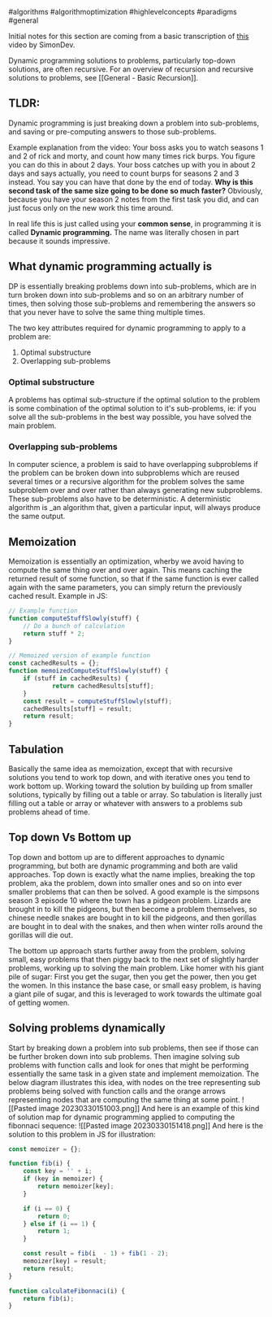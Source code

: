#algorithms #algorithmoptimization #highlevelconcepts #paradigms #general

Initial notes for this section are coming from a basic transcription of [this](https://www.youtube.com/watch?v=6z4ePR7YYa8) video by SimonDev.

Dynamic programming solutions to problems, particularly top-down solutions, are often recursive. For an overview of recursion and recursive solutions to problems, see [[General - Basic Recursion]].

## TLDR:
Dynamic programming is just breaking down a problem into sub-problems, and saving or pre-computing answers to those sub-problems.

Example explanation from the video: 
Your boss asks you to watch seasons 1 and 2 of rick and morty, and count how many times rick burps. You figure you can do this in about 2 days. Your boss catches up with you in about 2 days and says actually, you need to count burps for seasons 2 and 3 instead. You say you can have that done by the end of today. **Why is this second task of the same size going to be done so much faster?** Obviously, because you have your season 2 notes from the first task you did, and can just focus only on the new work this time around.

In real life this is just called using your **common sense**, in programming it is called **Dynamic programming.** The name was literally chosen in part because it sounds impressive.

## What dynamic programming actually is
DP is essentially breaking problems down into sub-problems, which are in turn broken down into sub-problems and so on an arbitrary number of times, then solving those sub-problems and remembering the answers so that you never have to solve the same thing multiple times.

The two key attributes required for dynamic programming to apply to a problem are:
1. Optimal substructure
2. Overlapping sub-problems

### Optimal substructure
A problems has optimal sub-structure if the optimal solution to the problem is some combination of the optimal solution to it's sub-problems, ie: if you solve all the sub-problems in the best way possible, you have solved the main problem.

### Overlapping sub-problems
In computer science, a problem is said to have overlapping subproblems if the problem can be broken down into subproblems which are reused several times or a recursive algorithm for the problem solves the same subproblem over and over rather than always generating new subproblems. These sub-problems also have to be deterministic. A deterministic algorithm is _an algorithm that, given a particular input, will always produce the same output.

## Memoization
Memoization is essentially an optimization, wherby we avoid having to compute the same thing over and over again. This means caching the returned result of some function, so that if the same function is ever called again with the same parameters, you can simply return the previously cached result.
Example in JS:
```js
// Example function
function computeStuffSlowly(stuff) {
	// Do a bunch of calculation
	return stuff * 2;
}

// Memoized version of example function
const cachedResults = {};
function memoizedComputeStuffSlowly(stuff) {
	if (stuff in cachedResults) {
			return cachedResults[stuff];
	}
	const result = computeStuffSlowly(stuff);
	cachedResults[stuff] = result;
	return result;	
}
```

## Tabulation
Basically the same idea as memoization, except that with recursive solutions you tend to work top down, and with iterative ones you tend to work bottom up. Working toward the solution by building up from smaller solutions, typically by filling out a table or array. So tabulation is literally just filling out a table or array or whatever with answers to a problems sub problems ahead of time.

## Top down Vs Bottom up
Top down and bottom up are to different approaches to dynamic programming, but both are dynamic programming and both are valid approaches. Top down is exactly what the name implies, breaking the top problem, aka the problem, down into smaller ones and so on into ever smaller problems that can then be solved. A good example is the simpsons season 3 episode 10 where the town has a pidgeon problem. Lizards are brought in to kill the pidgeons, but then become a problem themselves, so chinese needle snakes are bought in to kill the pidgeons, and then gorillas are bought in to deal with the snakes, and then when winter rolls around the gorillas will die out.

The bottom up approach starts further away from the problem, solving small, easy problems that then piggy back to the next set of slightly harder problems, working up to solving the main problem. Like homer with his giant pile of sugar: First you get the sugar, then you get the power, then you get the women. In this instance the base case, or small easy problem, is having a giant pile of sugar, and this is leveraged to work towards the ultimate goal of getting women.

## Solving problems dynamically
Start by breaking down a problem into sub problems, then see if those can be further broken down into sub problems. Then imagine solving sub problems with function calls and look for ones that might be performing essentially the same task in a given state and implement memoization. The below diagram illustrates this idea, with nodes on the tree representing sub problems being solved with function calls and the orange arrows representing nodes that are computing the same thing at some point.
![[Pasted image 20230330151003.png]]
And here is an example of this kind of solution map for dynamic programming applied to computing the fibonnaci sequence:
![[Pasted image 20230330151418.png]]
And here is the solution to this problem in JS for illustration:
```js
const memoizer = {};

function fib(i) {
	const key = '' + i;
	if (key in memoizer) {
		return memoizer[key];
	}

	if (i == 0) {
		return 0;
	} else if (i == 1) {
		return 1;
	}

	const result = fib(i  - 1) + fib(1 - 2);
	memoizer[key] = result;
	return result;
}

function calculateFibonnaci(i) {
	return fib(i);
}
```